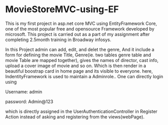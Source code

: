 # MovieStoreMVC-using-EF

This is my first project in asp.net core MVC using EntityFramework Core, one of the most popular free and opensource Framework developed by microsoft.
This project is carried out as a part of my assignment after completing 2.5month training in Broadway infosys. 

In this Project admin can add, edit, and delet the genre, And it include a form for defining the movie Title, Genre(ie. two tables genre table and movie Table are mapped together),
gives the names of director, cast info, upload a cover image of movie and so on. Which is then render in a beautiful boostrap card in home page and its visible to everyone.
here,  IndentityFramework is used to maintain a Adminrole.. One can directly login using

Username: admin

password: Admin@123

which is directly assigned in the UserAuthenticationController in Register Action instead of asking and registering from the views(webPage).
